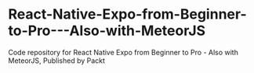 # React-Native-Expo-from-Beginner-to-Pro---Also-with-MeteorJS
Code repository for React Native Expo from Beginner to Pro - Also with MeteorJS, Published by Packt
